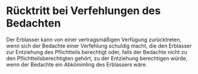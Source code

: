 # Rücktritt bei Verfehlungen des Bedachten

Der Erblasser kann von einer vertragsmäßigen Verfügung zurücktreten, wenn sich der Bedachte einer Verfehlung schuldig macht, die den Erblasser zur Entziehung des Pflichtteils berechtigt oder, falls der Bedachte nicht zu den Pflichtteilsberechtigten gehört, zu der Entziehung berechtigen würde, wenn der Bedachte ein Abkömmling des Erblassers wäre.